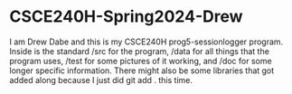 # CSCE240H-Spring2024-Drew
I am Drew Dabe and this is my CSCE240H prog5-sessionlogger program.
Inside is the standard /src for the program, /data for all things that the program uses, /test for some pictures of it working, and /doc for some longer specific information.
There might also be some libraries that got added along because I just did git add . this time. 
